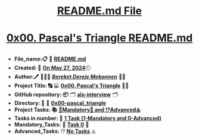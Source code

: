 <H1 align="center", height="1500"> <ins> README.md File </ins> </H1>
<H1 align="center"> <ins> 0x00. Pascal's Triangle README.md</ins> </H1>


##

* **File_name:📋** 📖 [**README.md**](https://github.com/BekaHabesha/alx-frontend-javascript/tree/master/0x00-ES6_basic/README.md)
* **Created: 📅** <ins>**On May 27, 2024**</ins>🕙
* **Author:🖊️** 👨🏻‍💻 [***Bereket Dereje Mekonnen***](https://intranet.alxswe.com/users/BereketDerejeMekonnen) 🧑‍💻
* **Project Title: 🔠**  💻 [**0x00. Pascal's Triangle**](https://intranet.alxswe.com/projects/1213) 📝🔡
* **GitHub repository: 📦** 🗂 [**alx-interview**](https://github.com/BekaHabesha/alx-interview) 🗂
* **Directory: 💼** 📂 [**0x00-pascal_triangle**](https://github.com/BekaHabesha/alx-interview/tree/master/0x00-pascal_triangle)
* **Project Tasks: 📚** <ins>**💯Mandatory💯 and ⁉️Advanced♨️**</ins>
* **Tasks in number: 🔢** <ins>**1 Task (1-Mandatory and 0-Advanced)**</ins>
* **Mandatory_Tasks:** 💯 <ins>**Task 0**</ins> 💯
* **Advanced_Tasks:** ⁉️ <ins>**No Tasks**</ins> ♨️

###
